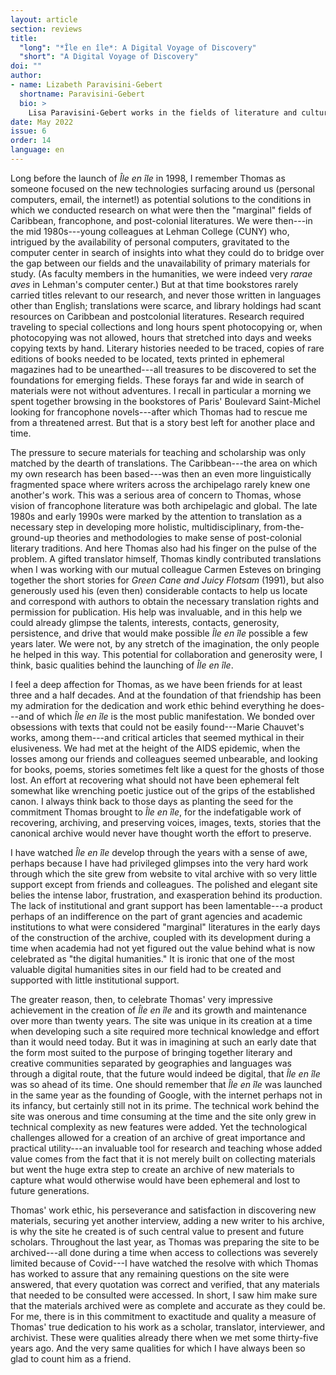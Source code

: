 ```yaml
---
layout: article
section: reviews
title: 
  "long": "*Île en île*: A Digital Voyage of Discovery"
  "short": "A Digital Voyage of Discovery"
doi: ""
author: 
- name: Lizabeth Paravisini-Gebert 
  shortname: Paravisini-Gebert
  bio: >
    Lisa Paravisini-Gebert works in the fields of literature and cultural studies, specializing in the multidisciplinary, comparative study of the Caribbean. Growing up in her native Puerto Rico, she became fascinated by the many cultural connections between Caribbean peoples despite our different histories and languages and has made that the subject of her research and teaching. She is based in the Hispanic Studies Department at Vassar College, where she holds the Randolph Distinguished Professor Chair. She is also a participating faculty member in the Programs in Environmental Studies, Latin American Studies, International Studies, and Women's Studies at Vassar. She is the author of a number of books, among them *Phyllis Shand Allfrey: A Caribbean Life* (1996), *Jamaica Kincaid: A Critical Companion* (1999), *Creole Religions of the Caribbean* (2003, with Margarite Fernández Olmos), and most recently, *Literatures of the Caribbean* (2008). 
date: May 2022
issue: 6
order: 14
language: en
---
```



Long before the launch of *Île en île* in 1998, I remember Thomas as
someone focused on the new technologies surfacing around us (personal
computers, email, the internet!) as potential solutions to the
conditions in which we conducted research on what were then the
"marginal" fields of Caribbean, francophone, and post-colonial
literatures. We were then---in the mid 1980s---young colleagues at
Lehman College (CUNY) who, intrigued by the availability of personal
computers, gravitated to the computer center in search of insights into
what they could do to bridge over the gap between our fields and the
unavailability of primary materials for study. (As faculty members in
the humanities, we were indeed very *rarae aves* in Lehman's computer
center.) But at that time bookstores rarely carried titles relevant to
our research, and never those written in languages other than English;
translations were scarce, and library holdings had scant resources on
Caribbean and postcolonial literatures. Research required traveling to
special collections and long hours spent photocopying or, when
photocopying was not allowed, hours that stretched into days and weeks
copying texts by hand. Literary histories needed to be traced, copies of
rare editions of books needed to be located, texts printed in ephemeral
magazines had to be unearthed---all treasures to be discovered to set
the foundations for emerging fields. These forays far and wide in search
of materials were not without adventures. I recall in particular a
morning we spent together browsing in the bookstores of Paris' Boulevard
Saint-Michel looking for francophone novels---after which Thomas had to
rescue me from a threatened arrest. But that is a story best left for
another place and time.

The pressure to secure materials for teaching and scholarship was only
matched by the dearth of translations. The Caribbean---the area on which
my own research has been based---was then an even more linguistically
fragmented space where writers across the archipelago rarely knew one
another's work. This was a serious area of concern to Thomas, whose
vision of francophone literature was both archipelagic and global. The
late 1980s and early 1990s were marked by the attention to translation
as a necessary step in developing more holistic, multidisciplinary,
from-the-ground-up theories and methodologies to make sense of
post-colonial literary traditions. And here Thomas also had his finger
on the pulse of the problem. A gifted translator himself, Thomas kindly
contributed translations when I was working with our mutual colleague
Carmen Esteves on bringing together the short stories for *Green Cane
and Juicy Flotsam* (1991), but also generously used his (even then)
considerable contacts to help us locate and correspond with authors to
obtain the necessary translation rights and permission for publication.
His help was invaluable, and in this help we could already glimpse the
talents, interests, contacts, generosity, persistence, and drive that
would make possible *Île en île* possible a few years later. We were
not, by any stretch of the imagination, the only people he helped in
this way. This potential for collaboration and generosity were, I think,
basic qualities behind the launching of *Île en île*.

I feel a deep affection for Thomas, as we have been friends for at least
three and a half decades. And at the foundation of that friendship has
been my admiration for the dedication and work ethic behind everything
he does---and of which *Île en île* is the most public manifestation. We
bonded over obsessions with texts that could not be easily found---Marie
Chauvet's works, among them---and critical articles that seemed mythical
in their elusiveness. We had met at the height of the AIDS epidemic,
when the losses among our friends and colleagues seemed unbearable, and
looking for books, poems, stories sometimes felt like a quest for the
ghosts of those lost. An effort at recovering what should not have been
ephemeral felt somewhat like wrenching poetic justice out of the grips
of the established canon. I always think back to those days as planting
the seed for the commitment Thomas brought to *Île en île*, for the
indefatigable work of recovering, archiving, and preserving voices,
images, texts, stories that the canonical archive would never have
thought worth the effort to preserve.

I have watched *Île en île* develop through the years with a sense of awe,
perhaps because I have had privileged glimpses into the very hard work
through which the site grew from website to vital archive with so very
little support except from friends and colleagues. The polished and
elegant site belies the intense labor, frustration, and exasperation
behind its production. The lack of institutional and grant support has
been lamentable---a product perhaps of an indifference on the part of
grant agencies and academic institutions to what were considered "marginal" literatures in the early days of the construction of the archive,
coupled with its development during a time when academia had not yet
figured out the value behind what is now celebrated as "the digital
humanities." It is ironic that one of the most valuable digital
humanities sites in our field had to be created and supported with
little institutional support.

The greater reason, then, to celebrate Thomas' very impressive
achievement in the creation of *Île en île* and its growth and
maintenance over more than twenty years. The site was unique in its
creation at a time when developing such a site required more technical
knowledge and effort than it would need today. But it was in imagining
at such an early date that the form most suited to the purpose of
bringing together literary and creative communities separated by
geographies and languages was through a digital route, that the future
would indeed be digital, that *Île en île* was so ahead of its time. One
should remember that *Île en île* was launched in the same year as the
founding of Google, with the internet perhaps not in its infancy, but
certainly still not in its prime. The technical work behind the site was
onerous and time consuming at the time and the site only grew in
technical complexity as new features were added. Yet the technological
challenges allowed for a creation of an archive of great importance and
practical utility---an invaluable tool for research and teaching whose
added value comes from the fact that it is not merely built on
collecting materials but went the huge extra step to create an archive
of new materials to capture what would otherwise would have been
ephemeral and lost to future generations.

Thomas' work ethic, his perseverance and satisfaction in discovering new
materials, securing yet another interview, adding a new writer to his
archive, is why the site he created is of such central value to present
and future scholars. Throughout the last year, as Thomas was preparing
the site to be archived---all done during a time when access to
collections was severely limited because of Covid---I have watched the
resolve with which Thomas has worked to assure that any remaining
questions on the site were answered, that every quotation was correct
and verified, that any materials that needed to be consulted were
accessed. In short, I saw him make sure that the materials archived were
as complete and accurate as they could be. For me, there is in this
commitment to exactitude and quality a measure of Thomas' true
dedication to his work as a scholar, translator, interviewer, and
archivist. These were qualities already there when we met some
thirty-five years ago. And the very same qualities for which I have
always been so glad to count him as a friend.
